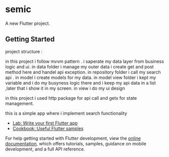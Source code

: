 # semic

A new Flutter project.

## Getting Started

  project structure :
  
in this project i follow mvvm pattern . i saperate my data layer from business logic and ui.
in data folder i manage my outer data i create get and post method here and handel api exception.
in repository folder i call my search api .
in model i create models for my data.
in model view folder i kept my variable and i do my busyness logic there and 
i keep my api data in a list ,later that i show it in my screen.
in view i do my ui design 

in this project i used http package for api call and getx for state management.

this is a simple app where i implement search functionality 


- [Lab: Write your first Flutter app](https://docs.flutter.dev/get-started/codelab)
- [Cookbook: Useful Flutter samples](https://docs.flutter.dev/cookbook)

For help getting started with Flutter development, view the
[online documentation](https://docs.flutter.dev/), which offers tutorials,
samples, guidance on mobile development, and a full API reference.
